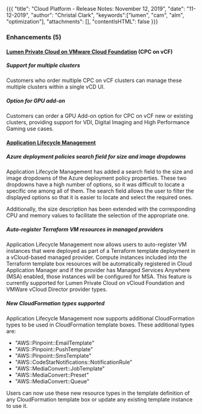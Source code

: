 {{{
"title": "Cloud Platform - Release Notes: November 12, 2019",
"date": "11-12-2019",
"author": "Christal Clark",
"keywords":["lumen", "cam", "alm", "optimization"],
"attachments": [],
"contentIsHTML": false
}}}

### Enhancements (5)

#### [Lumen Private Cloud on VMware Cloud Foundation](https://www.ctl.io/lumen-private-cloud-on-vmware-cloud-foundation/) (CPC on vCF)

##### Support for multiple clusters

Customers who order multiple CPC on vCF clusters can manage these multiple clusters within a single vCD UI.

##### Option for GPU add-on

Customers can order a GPU Add-on option for CPC on vCF new or existing clusters, providing support for VDI, Digital Imaging and High Performance Gaming use cases.

#### [Application Lifecycle Management](https://www.ctl.io/cloud-application-manager/application-lifecycle-management/)

##### Azure deployment policies search field for size and image dropdowns

Application Lifecycle Management has added a search field to the size and image dropdowns of the Azure deployment policy properties. These two dropdowns have a high number of options, so it was difficult to locate a specific one among all of them. The search field allows the user to filter the displayed options so that it is easier to locate and select the required ones.

Additionally, the size description has been extended with the corresponding CPU and memory values to facilitate the selection of the appropriate one.

##### Auto-register Terraform VM resources in managed providers

Application Lifecycle Management now allows users to auto-register VM instances that were deployed as part of a Terraform template deployment in a vCloud-based managed provider. Compute instances included into the Terraform template box resources will be automatically registered in Cloud Application Manager and if the provider has Managed Services Anywhere (MSA) enabled, those instances will be configured for MSA. This feature is currently supported for Lumen Private Cloud on vCloud Foundation and VMWare vCloud Director provider types.

##### New CloudFormation types supported

Application Lifecycle Management now supports additional CloudFormation types to be used in CloudFormation template boxes. These additional types are:

* "AWS::Pinpoint::EmailTemplate"
* "AWS::Pinpoint::PushTemplate"
* "AWS::Pinpoint::SmsTemplate"
* "AWS::CodeStarNotifications::NotificationRule"
* "AWS::MediaConvert::JobTemplate"
* "AWS::MediaConvert::Preset"
* "AWS::MediaConvert::Queue"

 Users can now use these new resource types in the template definition of any CloudFormation template box or update any existing template instance to use it.
